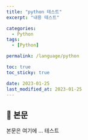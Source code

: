 ```yaml
---
title: "python 테스트"
excerpt: "내용 테스트"

categories:
  - Python
tags:
  - [Python]

permalink: /language/python

toc: true
toc_sticky: true

date: 2023-01-25
last_modified_at: 2023-01-25
---
```


## 🦥 본문

본문은 여기에 ...
테스트
